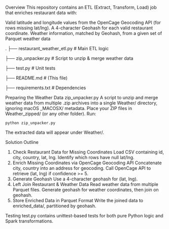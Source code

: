 Overview
This repository contains an ETL (Extract, Transform, Load) job that enriches restaurant data with:

Valid latitude and longitude values from the OpenCage Geocoding API (for rows missing lat/lng).
A 4-character Geohash for each valid restaurant coordinate.
Weather information, matched by Geohash, from a given set of Parquet weather data

.
├── restaurant_weather_etl.py   # Main ETL logic

├── zip_unpacker.py             # Script to unzip & merge weather data

├── test.py                     # Unit tests

├── README.md                   # (This file)

├── requirements.txt            # Dependencies


Preparing the Weather Data
zip_unpacker.py
A script to unzip and merge weather data from multiple .zip archives into a single Weather/ directory, ignoring macOS _MACOSX/ metadata.
Place your ZIP files in Weather_zipped/ (or any other folder).
Run:
```
python zip_unpacker.py
```
The extracted data will appear under Weather/.

Solution Outline
1. Check Restaurant Data for Missing Coordinates
Load CSV containing id, city, country, lat, lng.
Identify which rows have null lat/lng.
2. Enrich Missing Coordinates via OpenCage Geocoding API
Concatenate city, country into an address for geocoding.
Call OpenCage API to retrieve (lat, lng) if confidence >= 5.
3. Generate Geohash
Use a 4-character geohash for (lat, lng).
4. Left Join Restaurant & Weather Data
Read weather data from multiple Parquet files.
Generate geohash for weather coordinates, then join on geohash.
5. Store Enriched Data in Parquet Format
Write the joined data to enriched_data/, partitioned by geohash.

Testing
test.py contains unittest-based tests for both pure Python logic and Spark transformations.
